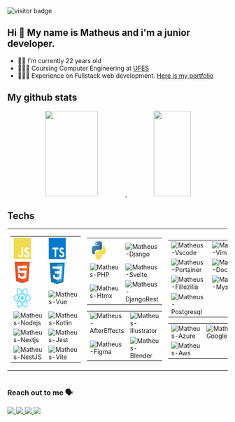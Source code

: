 ![visitor badge](https://visitor-badge.imlete.cn/?id=matheusschreiber.matheusschreiber&label=Profile%20views)

## Hi 👋 My name is Matheus and i'm a junior developer.

- 🧑🏻 I'm currently 22 years old
- 🧑🏻‍💻 Coursing Computer Engineering at [UFES](https://www.ufes.br/)
- 🧑🏻‍🔧 Experience on Fullstack web development. [Here is my portfolio](https://matheus-schreiber.com.br/)

## My github stats
<div align="center">
  <a href="https://github.com/matheusschreiber">
  <img width="49%" height="195px" src="https://github-readme-stats.vercel.app/api?username=matheusschreiber&show_icons=true&count_private=true&include_all_commits=true&hide_border=true&theme=dracula"/> 
  <img width="41%" height="195px" src="https://github-readme-stats.vercel.app/api/top-langs/?username=matheusschreiber&layout=compact&langs_count=8&hide_border=true&theme=dracula" />
  </a>
</div>


## Techs

<table style="line-stroke:0px" align="center">
  <tr>
    <td>
      <table>
      <tr>
        <td>
            <img align="center" alt="Matheus-Js" height="50" width="40" src="https://raw.githubusercontent.com/devicons/devicon/master/icons/javascript/javascript-plain.svg"/>
        </td>
        <td>
            <img align="center" alt="Matheus-Ts" height="50" width="40" src="https://raw.githubusercontent.com/devicons/devicon/master/icons/typescript/typescript-plain.svg"/>
        </td>
      </tr>
      <tr>
        <td>
            <img aligns="center" alt="Matheus-HTML" height="50" width="40" src="https://raw.githubusercontent.com/devicons/devicon/master/icons/html5/html5-original.svg"/>
        </td>
        <td>
            <img align="center" alt="Matheus-CSS" height="50" width="40" src="https://raw.githubusercontent.com/devicons/devicon/master/icons/css3/css3-original.svg"/>
        </td>
      </tr>
      <tr>
        <td>
            <img align="center" alt="Matheus-React" height="50" width="40" src="https://raw.githubusercontent.com/devicons/devicon/master/icons/react/react-original.svg"/>
        </td>
        <td>
            <img align="center" alt="Matheus-Vue" height="50" width="40" src="https://cdn.jsdelivr.net/gh/devicons/devicon/icons/vuejs/vuejs-original.svg"/>
        </td>
      </tr>
      <tr>
        <td>
            <img align="center" alt="Matheus-Nodejs" height="50" width="40" src="https://cdn.jsdelivr.net/gh/devicons/devicon/icons/nodejs/nodejs-original.svg" />
        </td>
        <td>
            <img align="center" alt="Matheus-Kotlin" height="50" width="40" src="https://cdn.worldvectorlogo.com/logos/kotlin-1.svg" />
        </td>
      </tr>
      <tr>
        <td>
            <img align="center" alt="Matheus-Nextjs" height="50" width="40" src="https://cdn.jsdelivr.net/gh/devicons/devicon/icons/nextjs/nextjs-original.svg" />
        </td>
        <td>
            <img align="center" alt="Matheus-Jest" height="50" width="40" src="https://cdn.jsdelivr.net/gh/devicons/devicon/icons/jest/jest-plain.svg" />
        </td>
      </tr>
      <tr>
        <td>
            <img align="center" alt="Matheus-NestJS" height="50" width="40" src="https://cdn.jsdelivr.net/gh/devicons/devicon@latest/icons/nestjs/nestjs-original.svg" />
        </td>
        <td>
            <img align="center" alt="Matheus-Vite" height="50" width="40" src="https://cdn.worldvectorlogo.com/logos/vitejs.svg" />
        </td>
      </tr>
    </table>
  </td>
  <td>
    <table>
      <tr>
        <td>
            <img align="center" alt="Matheus-Python" height="50" width="40" src="https://raw.githubusercontent.com/devicons/devicon/master/icons/python/python-original.svg"/>
        </td>
        <td>
            <img align="center" alt="Matheus-Django" height="50" width="40" src="https://cdn.jsdelivr.net/gh/devicons/devicon@latest/icons/django/django-plain.svg" />
        </td>
      </tr>
      <tr>
        <td>
            <img align="center" alt="Matheus-PHP" height="50" width="40" src="https://cdn.jsdelivr.net/gh/devicons/devicon@latest/icons/bootstrap/bootstrap-original.svg"/>
        </td>
        <td>
            <img align="center" alt="Matheus-Svelte" height="50" width="40" src="https://cdn.jsdelivr.net/gh/devicons/devicon@latest/icons/svelte/svelte-original.svg"/>
        </td>
      </tr>
      <tr>
        <td>
            <img align="center" alt="Matheus-Htmx" height="50" width="40" src="https://plugins.jetbrains.com/files/20588/418328/icon/pluginIcon.svg"/>
        </td>
        <td>
            <img align="center" alt="Matheus-DjangoRest" height="50" width="40" src="https://cdn.jsdelivr.net/gh/devicons/devicon@latest/icons/djangorest/djangorest-original.svg" />
        </td>
      </tr>
    </table>
    <table>
      <tr>
        <td>
            <img align="center" alt="Matheus-AfterEffects" height="50" width="40" src="https://cdn.jsdelivr.net/gh/devicons/devicon/icons/aftereffects/aftereffects-original.svg"/>
        </td>
        <td>
            <img align="center" alt="Matheus-Illustrator" height="50" width="40" src="https://cdn.jsdelivr.net/gh/devicons/devicon/icons/illustrator/illustrator-line.svg" />
        </td>
      </tr>
      <tr>
        <td>
            <img align="center" alt="Matheus-Figma" height="50" width="40" src="https://cdn.jsdelivr.net/gh/devicons/devicon/icons/figma/figma-original.svg" />
        </td>
        <td>
            <img align="center" alt="Matheus-Blender" height="50" width="40" src="https://cdn.jsdelivr.net/gh/devicons/devicon/icons/blender/blender-original.svg" />
          </td>
      </tr>
    </table>
  </td>
  <td>
    <table>
      <tr>
        <td>
            <img align="center" alt="Matheus-Vscode" height="50" width="40" src="https://cdn.jsdelivr.net/gh/devicons/devicon/icons/vscode/vscode-original.svg" />
        </td>
        <td>
            <img align="center" alt="Matheus-Vim" height="50" width="40" src="https://cdn.jsdelivr.net/gh/devicons/devicon/icons/vim/vim-original.svg" />
        </td>
      </tr>
      <tr>
        <td>
            <img align="center" alt="Matheus-Portainer" height="50" width="40" src="https://cdn.worldvectorlogo.com/logos/portainer.svg" />
          </a>
        <td>
            <img align="center" alt="Matheus-Docker" height="50" width="40" src="https://cdn.jsdelivr.net/gh/devicons/devicon/icons/docker/docker-original.svg" />
        </td>
      </tr>
      <tr>
        <td>
            <img align="center" alt="Matheus-Fillezilla" height="50" width="40" src="https://cdn.jsdelivr.net/gh/devicons/devicon/icons/filezilla/filezilla-plain.svg" />
        </td>
        <td>
            <img align="center" alt="Matheus-Mysql" height="50" width="40" src="https://cdn.jsdelivr.net/gh/devicons/devicon/icons/mysql/mysql-original.svg" />
        </td>
      </tr>
      <tr>
        <td>
            <img align="center" alt="Matheus-Postgresql" height="50" width="40" src="https://cdn.jsdelivr.net/gh/devicons/devicon/icons/postgresql/postgresql-original.svg" />
        </td>
      </tr>
    </table>
    <table>
      <tr>
        <td>
            <img align="center" alt="Matheus-Azure" height="50" width="40" src="https://cdn.jsdelivr.net/gh/devicons/devicon@latest/icons/azure/azure-original.svg" />
        </td>
        <td>
            <img align="center" alt="Matheus-GoogleCloud" height="50" width="40" src="https://cdn.jsdelivr.net/gh/devicons/devicon@latest/icons/googlecloud/googlecloud-original.svg" />
        </td>      
      </tr>
      <tr>
        <td>
            <img align="center" alt="Matheus-Aws" height="50" width="40" src="https://cdn.jsdelivr.net/gh/devicons/devicon@latest/icons/amazonwebservices/amazonwebservices-original-wordmark.svg" />
        </td> 
      </tr>
    </table>
</table>

#

### Reach out to me 🗣

<div>
  <a href="https://www.linkedin.com/in/matheus-schreiber-49472321a/">
  <img src="https://img.shields.io/badge/Linkedin-0A66C2?&logo=linkedin&style=flat-square&logoColor=white" target="_blank">
  </a>
  <a href="https://www.instagram.com/schreiber_matheus/">
  <img src="https://img.shields.io/badge/Instagram-FF3882?&logo=instagram&style=flat-square&logoColor=white" target="_blank">
  </a>
  <a href="https://mailto:matheusmeier.sch2341@gmail.com">
  <img src="https://img.shields.io/badge/Gmail-EA4335?&logo=gmail&style=flat-square&logoColor=white" target="_blank">
  </a>
  <a href="https://discordapp.com/users/8444">
  <img src="https://img.shields.io/badge/Discord-404EED?&logo=discord&style=flat-square&logoColor=white" target="_blank">
  </a>
</div>
